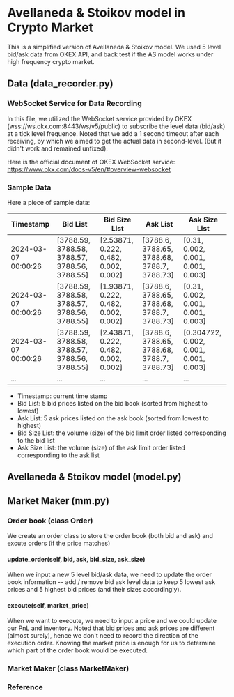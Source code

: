 # Avellaneda & Stoikov model in Crypto Market

This is a simplified version of Avellaneda & Stoikov model. We used 5 level bid/ask data from OKEX API, and back test if the AS model works under high frequency crypto market.

## Data (data_recorder.py)
### WebSocket Service for Data Recording

In this file, we utilized the WebSocket service provided by OKEX (wss://ws.okx.com:8443/ws/v5/public) to subscribe the level data (bid/ask) at a tick level frequence. Noted that we add a 1 second timeout after each receiving, by which we aimed to get the actual data in second-level. (But it didn't work and remained unfixed).

Here is the official document of OKEX WebSocket service: https://www.okx.com/docs-v5/en/#overview-websocket

### Sample Data

Here a piece of sample data:

| Timestamp           | Bid List                                      | Bid Size List                         | Ask List                                    | Ask Size List                          |
| ------------------- | --------------------------------------------- | ------------------------------------- | ------------------------------------------- | -------------------------------------- |
| 2024-03-07 00:00:26 | [3788.59, 3788.58, 3788.57, 3788.56, 3788.55] | [2.53871, 0.222, 0.482, 0.002, 0.002] | [3788.6, 3788.65, 3788.68, 3788.7, 3788.73] | [0.31, 0.002, 0.001, 0.001, 0.003]     |
| 2024-03-07 00:00:26 | [3788.59, 3788.58, 3788.57, 3788.56, 3788.55] | [1.93871, 0.222, 0.482, 0.002, 0.002] | [3788.6, 3788.65, 3788.68, 3788.7, 3788.73] | [0.31, 0.002, 0.001, 0.001, 0.003]     |
| 2024-03-07 00:00:26 | [3788.59, 3788.58, 3788.57, 3788.56, 3788.55] | [2.43871, 0.222, 0.482, 0.002, 0.002] | [3788.6, 3788.65, 3788.68, 3788.7, 3788.73] | [0.304722, 0.002, 0.001, 0.001, 0.003] |
| ...                 | ...                                           | ...                                   | ...                                         | ...                                    |

* Timestamp: current time stamp
* Bid List: 5 bid prices listed on the bid book (sorted from highest to lowest)
* Ask List: 5 ask prices listed on the ask book (sorted from lowest to highest)
* Bid Size List: the volume (size) of the bid limit order listed corresponding to the bid list
* Ask Size List: the volume (size) of the ask limit order listed corresponding to the ask list

## Avellaneda & Stoikov model (model.py)



## Market Maker (mm.py)

### Order book (class Order)

We create an order class to store the order book (both bid and ask) and excute orders (if the price matches)

#### update_order(self, bid, ask, bid_size, ask_size)

When we input a new 5 level bid/ask data, we need to update the order book information -- add / remove bid ask level data to keep 5 lowest ask prices and 5 highest bid prices (and their sizes accordingly).

#### execute(self, market_price)

When we want to execute, we need to input a price and we could update our PnL and inventory. Noted that bid prices and ask prices are different (almost surely), hence we don't need to record the direction of the execution order. Knowing the market price is enough for us to determine which part of the order book would be executed.

### Market Maker (class MarketMaker)


### Reference








